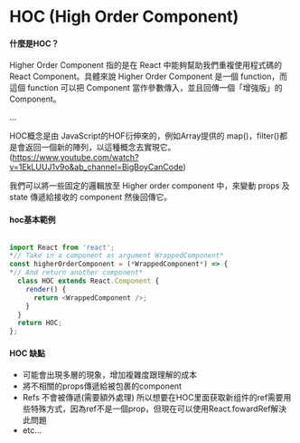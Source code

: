 # HOC (High Order Component)
####  什麼是HOC？
Higher Order Component 指的是在 React 中能夠幫助我們重複使用程式碼的 React Component。具體來說 Higher Order Component 是一個 function，而這個 function 可以把 Component 當作參數傳入，並且回傳一個「增強版」的 Component。

…

HOC概念是由 JavaScript的HOF衍伸來的，例如Array提供的 map()，filter()都是會返回一個新的陣列，以這種概念去實現它。 (https://www.youtube.com/watch?v=1EkLUUJ1v9o&ab_channel=BigBoyCanCode)

我們可以將一些固定的邏輯放至 Higher order component 中，來變動 props 及 state 傳遞給接收的 component 然後回傳它。

#### hoc基本範例

```javascript

import React from 'react';
*// Take in a component as argument WrappedComponent*
const higherOrderComponent = (*WrappedComponent*) => {
*// And return another component*
  class HOC extends React.Component {
    render() {
      return <WrappedComponent />;
    }
  }
  return HOC;
};

```

#### HOC 缺點
- 可能會出現多層的現象，增加複雜度跟理解的成本
- 將不相關的props傳遞給被包裹的component
- Refs 不會被傳遞(需要額外處理) 所以想要在HOC里面获取新组件的ref需要用些特殊方式，因為ref不是一個prop，但現在可以使用React.fowardRef解決此問題
- etc…
